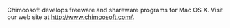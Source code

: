 Chimoosoft develops freeware and shareware programs for Mac OS X.  Visit our web site at http://www.chimoosoft.com/.